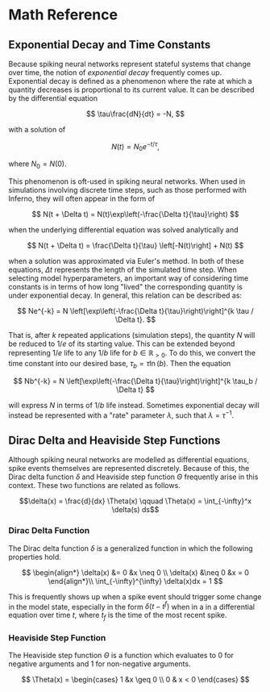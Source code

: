 # Math Reference

## Exponential Decay and Time Constants
Because spiking neural networks represent stateful systems that change over time, the notion of *exponential decay* frequently comes up. Exponential decay is defined as a phenomenon where the rate at which a quantity decreases is proportional to its current value. It can be described by the differential equation

$$
\tau\frac{dN}{dt} = -N,
$$

with a solution of

$$
N(t) = N_0 e^{-t / \tau},
$$

where $N_0 = N(0)$.

This phenomenon is oft-used in spiking neural networks. When used in simulations involving discrete time steps, such as those performed with Inferno, they will often appear in the form of

$$
N(t + \Delta t) = N(t)\exp\left(-\frac{\Delta t}{\tau}\right)
$$

when the underlying differential equation was solved analytically and

$$
N(t + \Delta t) = \frac{\Delta t}{\tau} \left[-N(t)\right] + N(t)
$$

when a solution was approximated via Euler's method. In both of these equations, $\Delta t$ represents the length of the simulated time step. When selecting model hyperparameters, an important way of considering time constants is in terms of how long "lived" the corresponding quantity is under exponential decay. In general, this relation can be described as:

$$
Ne^{-k} = N \left[\exp\left(-\frac{\Delta t}{\tau}\right)\right]^{k \tau / \Delta t}.
$$

That is, after $k$ repeated applications (simulation steps), the quantity $N$ will be reduced to $1/e$ of its starting value. This can be extended beyond representing $1/e$ life to any $1/b$ life for $b \in \mathbb{R}_{> 0}$. To do this, we convert the time constant into our desired base, $\tau_b = \tau \ln(b)$. Then the equation

$$
Nb^{-k} = N \left[\exp\left(-\frac{\Delta t}{\tau}\right)\right]^{k \tau_b / \Delta t}
$$

will express $N$ in terms of $1/b$ life instead. Sometimes exponential decay will instead be represented with a
"rate" parameter $\lambda$, such that $\lambda = \tau^{-1}$.

## Dirac Delta and Heaviside Step Functions
Although spiking neural networks are modelled as differential equations, spike events themselves are represented discretely. Because of this, the Dirac delta function $\delta$ and Heaviside step function $\Theta$ frequently arise in this context. These two functions are related as follows.

$$\delta(x) = \frac{d}{dx} \Theta(x) \qquad \Theta(x) = \int_{-\infty}^x \delta(s) ds$$

### Dirac Delta Function
The Dirac delta function $\delta$ is a generalized function in which the following properties hold.

$$
\begin{align*}
    \delta(x) &= 0 &x \neq 0 \\
    \delta(x) &\neq 0 &x = 0
\end{align*}\\
\int_{-\infty}^{\infty} \delta(x)dx = 1
$$

This is frequently shows up when a spike event should trigger some change in the model state, especially in the form $\delta(t - t^f)$ when in a in a differential equation over time $t$, where $t_f$ is the time of the most recent spike.

### Heaviside Step Function
The Heaviside step function $\Theta$ is a function which evaluates to $0$ for negative arguments and $1$ for non-negative arguments.

$$
\Theta(x) =
\begin{cases}
    1 &x \geq 0 \\
    0 & x < 0
\end{cases}
$$